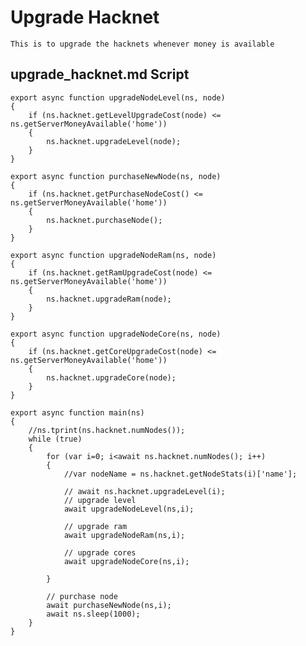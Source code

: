 # Upgrade Hacknet

    This is to upgrade the hacknets whenever money is available
    
## upgrade_hacknet.md Script

    export async function upgradeNodeLevel(ns, node)
    {
        if (ns.hacknet.getLevelUpgradeCost(node) <= ns.getServerMoneyAvailable('home'))
        {
            ns.hacknet.upgradeLevel(node);
        }
    }

    export async function purchaseNewNode(ns, node)
    {
        if (ns.hacknet.getPurchaseNodeCost() <= ns.getServerMoneyAvailable('home'))
        {
            ns.hacknet.purchaseNode();
        }
    }

    export async function upgradeNodeRam(ns, node)
    {
        if (ns.hacknet.getRamUpgradeCost(node) <= ns.getServerMoneyAvailable('home'))
        {
            ns.hacknet.upgradeRam(node);
        }
    }

    export async function upgradeNodeCore(ns, node)
    {
        if (ns.hacknet.getCoreUpgradeCost(node) <= ns.getServerMoneyAvailable('home'))
        {
            ns.hacknet.upgradeCore(node);
        }
    }

    export async function main(ns) 
    {
        //ns.tprint(ns.hacknet.numNodes());
        while (true)
        {
            for (var i=0; i<await ns.hacknet.numNodes(); i++)
            {
                //var nodeName = ns.hacknet.getNodeStats(i)['name'];

                // await ns.hacknet.upgradeLevel(i);
                // upgrade level
                await upgradeNodeLevel(ns,i);

                // upgrade ram
                await upgradeNodeRam(ns,i);

                // upgrade cores
                await upgradeNodeCore(ns,i);

            }
            
            // purchase node
            await purchaseNewNode(ns,i);
            await ns.sleep(1000);
        }
    }